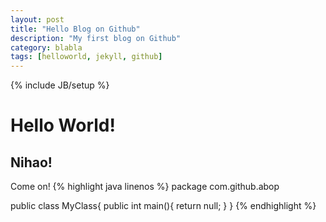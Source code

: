 ```yaml
---
layout: post
title: "Hello Blog on Github"
description: "My first blog on Github"
category: blabla
tags: [helloworld, jekyll, github]
---
```

{% include JB/setup %}

# Hello World!
## Nihao!

Come on!
{% highlight java linenos %}
package com.github.abop

public class MyClass{
	public int main(){
		return null;
	}
}
{% endhighlight %}
